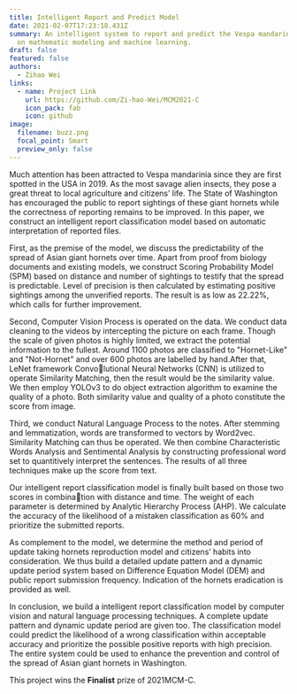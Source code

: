 ```yaml
---
title: Intelligent Report and Predict Model
date: 2021-02-07T17:23:18.431Z
summary: An intelligent system to report and predict the Vespa mandarinia based
  on mathematic modeling and machine learning.
draft: false
featured: false
authors:
  - Zihao Wei
links:
  - name: Project Link
    url: https://github.com/Zi-hao-Wei/MCM2021-C
    icon_pack: fab
    icon: github
image:
  filename: buzz.png
  focal_point: Smart
  preview_only: false
---
```

Much attention has been attracted to Vespa mandarinia since they are first spotted in the USA in 2019. As the most savage alien insects, they pose a great threat to local agriculture and citizens’ life. The State of Washington has encouraged the public to report sightings of these giant hornets while the correctness of reporting remains to be improved. In this paper, we construct an intelligent report classification model based on automatic interpretation of reported files.

First, as the premise of the model, we discuss the predictability of the spread of Asian giant hornets over time. Apart from proof from biology documents and existing models, we construct Scoring Probability Model (SPM) based on distance and number of sightings to testify that the spread is predictable. Level of precision is then calculated by estimating positive sightings among the unverified reports. The result is as low as 22.22%, which calls for further improvement.

Second, Computer Vision Process is operated on the data. We conduct data cleaning to the videos by intercepting the picture on each frame. Though the scale of given photos is highly limited, we extract the potential information to the fullest. Around 1100 photos are classified to "Hornet-Like" and "Not-Hornet" and over 600 photos are labelled by hand.After that, LeNet framework Convolutional Neural Networks (CNN) is utilized to operate Similarity Matching, then the result would be the similarity value. We then employ YOLOv3 to do object extraction algorithm to examine the quality of a photo. Both similarity value and quality of a photo constitute the score from image. 

Third, we conduct Natural Language Process to the notes. After stemming and lemmatization, words are transformed to vectors by Word2vec. Similarity Matching can thus be operated. We then combine Characteristic Words Analysis and Sentimental Analysis by constructing professional word set to quantitively interpret the sentences. The results of all three techniques make up the score from text. 

Our intelligent report classification model is finally built based on those two scores in combination with distance and time. The weight of each parameter is determined by Analytic Hierarchy Process (AHP). We calculate the accuracy of the likelihood of a mistaken classification as 60% and prioritize the submitted reports. 

As complement to the model, we determine the method and period of update taking hornets reproduction model and citizens’ habits into consideration. We thus build a detailed update pattern and a dynamic update period system based on Difference Equation Model (DEM) and public report submission frequency. Indication of the hornets eradication is provided as well. 

In conclusion, we build a intelligent report classification model by computer vision and natural language processing techniques. A complete update pattern and dynamic update period are given too. The classification model could predict the likelihood of a wrong classification within acceptable accuracy and prioritize the possible positive reports with high precision. The entire system could be used to enhance the prevention and control of the spread of Asian giant hornets in Washington.

This project wins the **Finalist** prize of 2021MCM-C.
